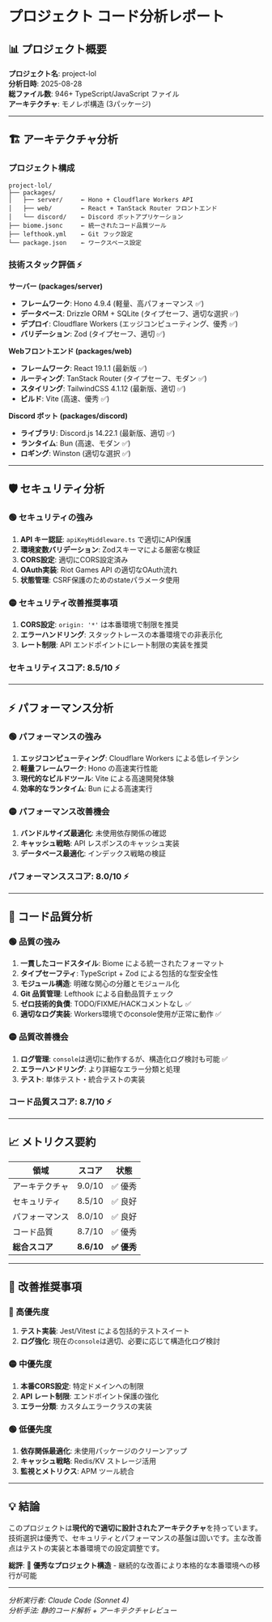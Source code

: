 # プロジェクト コード分析レポート

## 📊 プロジェクト概要

**プロジェクト名**: project-lol  
**分析日時**: 2025-08-28  
**総ファイル数**: 946+ TypeScript/JavaScript ファイル  
**アーキテクチャ**: モノレポ構造 (3パッケージ)

---

## 🏗️ アーキテクチャ分析

### プロジェクト構成
```
project-lol/
├── packages/
│   ├── server/     ← Hono + Cloudflare Workers API
│   ├── web/        ← React + TanStack Router フロントエンド  
│   └── discord/    ← Discord ボットアプリケーション
├── biome.jsonc     ← 統一されたコード品質ツール
├── lefthook.yml    ← Git フック設定
└── package.json    ← ワークスペース設定
```

### 技術スタック評価 ⚡

**サーバー (packages/server)**
- **フレームワーク**: Hono 4.9.4 (軽量、高パフォーマンス ✅)
- **データベース**: Drizzle ORM + SQLite (タイプセーフ、適切な選択 ✅)
- **デプロイ**: Cloudflare Workers (エッジコンピューティング、優秀 ✅)
- **バリデーション**: Zod (タイプセーフ、適切 ✅)

**Webフロントエンド (packages/web)**
- **フレームワーク**: React 19.1.1 (最新版 ✅)
- **ルーティング**: TanStack Router (タイプセーフ、モダン ✅)
- **スタイリング**: TailwindCSS 4.1.12 (最新版、適切 ✅)
- **ビルド**: Vite (高速、優秀 ✅)

**Discord ボット (packages/discord)**
- **ライブラリ**: Discord.js 14.22.1 (最新版、適切 ✅)
- **ランタイム**: Bun (高速、モダン ✅)
- **ロギング**: Winston (適切な選択 ✅)

---

## 🛡️ セキュリティ分析

### 🟢 セキュリティの強み
1. **API キー認証**: `apiKeyMiddleware.ts` で適切にAPI保護
2. **環境変数バリデーション**: Zodスキーマによる厳密な検証
3. **CORS設定**: 適切にCORS設定済み
4. **OAuth実装**: Riot Games API の適切なOAuth流れ
5. **状態管理**: CSRF保護のためのstateパラメータ使用

### 🟡 セキュリティ改善推奨事項
1. **CORS設定**: `origin: '*'` は本番環境で制限を推奨
2. **エラーハンドリング**: スタックトレースの本番環境での非表示化
3. **レート制限**: API エンドポイントにレート制限の実装を推奨

### セキュリティスコア: **8.5/10** ⚡

---

## ⚡ パフォーマンス分析

### 🟢 パフォーマンスの強み
1. **エッジコンピューティング**: Cloudflare Workers による低レイテンシ
2. **軽量フレームワーク**: Hono の高速実行性能
3. **現代的なビルドツール**: Vite による高速開発体験
4. **効率的なランタイム**: Bun による高速実行

### 🟡 パフォーマンス改善機会
1. **バンドルサイズ最適化**: 未使用依存関係の確認
2. **キャッシュ戦略**: API レスポンスのキャッシュ実装
3. **データベース最適化**: インデックス戦略の検証

### パフォーマンススコア: **8.0/10** ⚡

---

## 🧹 コード品質分析

### 🟢 品質の強み
1. **一貫したコードスタイル**: Biome による統一されたフォーマット
2. **タイプセーフティ**: TypeScript + Zod による包括的な型安全性
3. **モジュール構造**: 明確な関心の分離とモジュール化
4. **Git 品質管理**: Lefthook による自動品質チェック
5. **ゼロ技術的負債**: TODO/FIXME/HACKコメントなし ✅
6. **適切なログ実装**: Workers環境でのconsole使用が正常に動作 ✅

### 🟡 品質改善機会
1. **ログ管理**: `console`は適切に動作するが、構造化ログ検討も可能 ✅
2. **エラーハンドリング**: より詳細なエラー分類と処理
3. **テスト**: 単体テスト・統合テストの実装

### コード品質スコア: **8.7/10** ⚡

---

## 📈 メトリクス要約

| 領域 | スコア | 状態 |
|------|--------|------|
| アーキテクチャ | 9.0/10 | ✅ 優秀 |
| セキュリティ | 8.5/10 | ✅ 良好 |
| パフォーマンス | 8.0/10 | ✅ 良好 |
| コード品質 | 8.7/10 | ✅ 優秀 |
| **総合スコア** | **8.6/10** | **✅ 優秀** |

---

## 🚀 改善推奨事項

### 🔴 高優先度
1. **テスト実装**: Jest/Vitest による包括的テストスイート
2. **ログ強化**: 現在の`console`は適切、必要に応じて構造化ログ検討

### 🟡 中優先度  
1. **本番CORS設定**: 特定ドメインへの制限
2. **API レート制限**: エンドポイント保護の強化
3. **エラー分類**: カスタムエラークラスの実装

### 🟢 低優先度
1. **依存関係最適化**: 未使用パッケージのクリーンアップ
2. **キャッシュ戦略**: Redis/KV ストレージ活用
3. **監視とメトリクス**: APM ツール統合

---

## 💡 結論

このプロジェクトは**現代的で適切に設計されたアーキテクチャ**を持っています。技術選択は優秀で、セキュリティとパフォーマンスの基盤は固いです。主な改善点はテストの実装と本番環境での設定調整です。

**総評**: 🌟 **優秀なプロジェクト構造** - 継続的な改善により本格的な本番環境への移行が可能

---

*分析実行者: Claude Code (Sonnet 4)*  
*分析手法: 静的コード解析 + アーキテクチャレビュー*